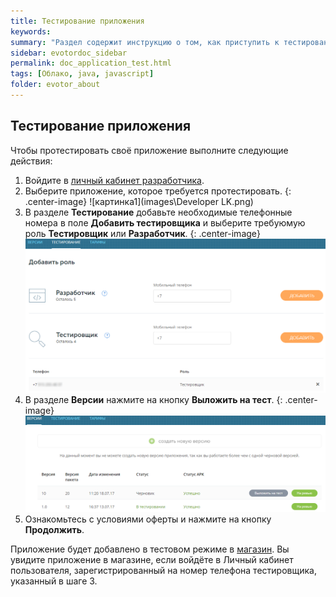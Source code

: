 ```yaml
---
title: Тестирование приложения
keywords:
summary: "Раздел содержит инструкцию о том, как приступить к тестированию своего приложения."
sidebar: evotordoc_sidebar
permalink: doc_application_test.html
tags: [Облако, java, javascript]
folder: evotor_about
---
```


## Тестирование приложения


Чтобы протестировать своё приложение выполните следующие действия:

1. Войдите в [личный кабинет разработчика](https://dev.evotor.ru).
2. Выберите приложение, которое требуется протестировать.
{: .center-image}
![картинка1](images\Developer LK.png)
3. В разделе **Тестирование** добавьте необходимые телефонные номера в поле **Добавить тестировщика** и выберите требуюмую роль **Тестировщик** или **Разработчик**.
{: .center-image}
![картинка2](images\Add_software_tester.png)
4. В разделе **Версии** нажмите на кнопку **Выложить на тест**.
{: .center-image}
![картинка3](images\upload_to_test.png)
5. Ознакомьтесь с условиями оферты и нажмите на кнопку **Продолжить**.

Приложение будет добавлено в тестовом режиме в [магазин](https://market.evotor.ru/). Вы увидите приложение в магазине, если войдёте в Личный кабинет пользователя, зарегистрированный на номер телефона тестировщика, указанный в шаге 3.
